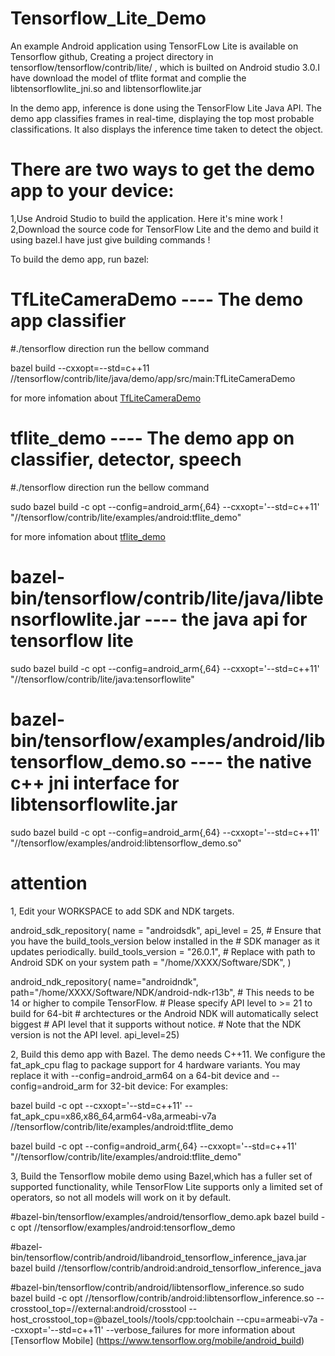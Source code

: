# Tensorflow_Lite_Demo
An example Android application using TensorFLow Lite is available on Tensorflow github, Creating a project directory in tensorflow/tensorflow/contrib/lite/ , which is builted on Android studio 3.0.I have download the model of tflite format and complie the  libtensorflowlite_jni.so and libtensorflowlite.jar


In the demo app, inference is done using the TensorFlow Lite Java API. The demo app classifies frames in real-time, displaying the top most probable classifications. It also displays the inference time taken to detect the object.

# There are two ways to get the demo app to your device:
1,Use Android Studio to build the application. Here it's mine work !
2,Download the source code for TensorFlow Lite and the demo and build it using bazel.I have just give  building commands !


To build the demo app, run bazel:
# TfLiteCameraDemo ---- The demo app classifier
#./tensorflow direction run the bellow command

bazel build --cxxopt=--std=c++11 //tensorflow/contrib/lite/java/demo/app/src/main:TfLiteCameraDemo

for more infomation about [TfLiteCameraDemo](https://github.com/tensorflow/tensorflow/tree/master/tensorflow/contrib/lite/java/demo)

# tflite_demo ---- The demo app on classifier, detector, speech
#./tensorflow direction run the bellow command

sudo bazel build -c opt --config=android_arm{,64} --cxxopt='--std=c++11' "//tensorflow/contrib/lite/examples/android:tflite_demo"

for more infomation about [tflite_demo](https://github.com/tensorflow/tensorflow/tree/master/tensorflow/contrib/lite/examples/android/app)

# bazel-bin/tensorflow/contrib/lite/java/libtensorflowlite.jar ---- the java api for tensorflow lite

sudo bazel build -c opt --config=android_arm{,64} --cxxopt='--std=c++11' "//tensorflow/contrib/lite/java:tensorflowlite"

# bazel-bin/tensorflow/examples/android/libtensorflow_demo.so ---- the native c++ jni  interface for libtensorflowlite.jar

sudo bazel build -c opt --config=android_arm{,64} --cxxopt='--std=c++11' "//tensorflow/examples/android:libtensorflow_demo.so"


# attention
1, Edit your WORKSPACE to add SDK and NDK targets.

android_sdk_repository(
    name = "androidsdk",
    api_level = 25,
    # Ensure that you have the build_tools_version below installed in the
    # SDK manager as it updates periodically.
    build_tools_version = "26.0.1",
    # Replace with path to Android SDK on your system
    path = "/home/XXXX/Software/SDK",
)

android_ndk_repository(
    name="androidndk",
    path="/home/XXXX/Software/NDK/android-ndk-r13b",
    # This needs to be 14 or higher to compile TensorFlow.
    # Please specify API level to >= 21 to build for 64-bit
    # archtectures or the Android NDK will automatically select biggest
    # API level that it supports without notice.
    # Note that the NDK version is not the API level.
    api_level=25)


2, Build this demo app with Bazel. The demo needs C++11. We configure the fat_apk_cpu flag to package support for 4 hardware variants. You may replace it with --config=android_arm64 on a 64-bit device and --config=android_arm for 32-bit device:
For examples:

bazel build -c opt --cxxopt='--std=c++11' --fat_apk_cpu=x86,x86_64,arm64-v8a,armeabi-v7a \
  //tensorflow/contrib/lite/examples/android:tflite_demo


bazel build -c opt --config=android_arm{,64} --cxxopt='--std=c++11' "//tensorflow/contrib/lite/examples/android:tflite_demo"

3, Build the Tensorflow mobile demo using Bazel,which has a fuller set of supported functionality, while  TensorFlow Lite supports only a limited set of operators, so not all models will work on it by default.

#bazel-bin/tensorflow/examples/android/tensorflow_demo.apk
bazel build -c opt //tensorflow/examples/android:tensorflow_demo

#bazel-bin/tensorflow/contrib/android/libandroid_tensorflow_inference_java.jar
bazel build //tensorflow/contrib/android:android_tensorflow_inference_java

#bazel-bin/tensorflow/contrib/android/libtensorflow_inference.so
sudo bazel build -c opt //tensorflow/contrib/android:libtensorflow_inference.so --crosstool_top=//external:android/crosstool --host_crosstool_top=@bazel_tools//tools/cpp:toolchain --cpu=armeabi-v7a  --cxxopt='--std=c++11' --verbose_failures
for more information about [Tensorflow Mobile] (https://www.tensorflow.org/mobile/android_build)

  
